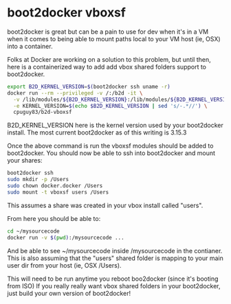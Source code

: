 boot2docker vboxsf
==================

boot2docker is great but can be a pain to use for dev when it's in a VM when it
comes to being able to mount paths local to your VM host (ie, OSX) into a
container.

Folks at Docker are working on a solution to this problem, but until then, here
is a containerized way to add add vbox shared folders support to boot2docker.

```bash
export B2D_KERNEL_VERSION=$(boot2docker ssh uname -r)
docker run --rm --privileged -v /:/b2d -it \
  -v /lib/modules/${B2D_KERNEL_VERSION}:/lib/modules/${B2D_KERNEL_VERSION} \
  -e KERNEL_VERSION=$(echo $B2D_KERNEL_VERSION | sed 's/-.*//') \
  cpuguy83/b2d-vboxsf
```
B2D_KERNEL_VERSION here is the kernel version used by your boot2docker install.
The most current boot2docker as of this writing is 3.15.3

Once the above command is run the vboxsf modules should be added to boot2docker.
You should now be able to ssh into boot2docker and mount your shares:

```bash
boot2docker ssh
sudo mkdir -p /Users
sudo chown docker.docker /Users
sudo mount -t vboxsf users /Users
```
This assumes a share was created in your vbox install called "users".

From here you should be able to:
```bash
cd ~/mysourcecode
docker run -v $(pwd):/mysourcecode ...
```
And be able to see ~/mysourcecode inside /mysourcecode in the contianer.
This is also assuming that the "users" shared folder is mapping to your main user
dir from your host (ie, OSX /Users).



This will need to be run anytime you reboot boo2docker (since it's booting from ISO)
If you really really want vbox shared folders in your boot2docker, just build
your own version of boot2docker!
